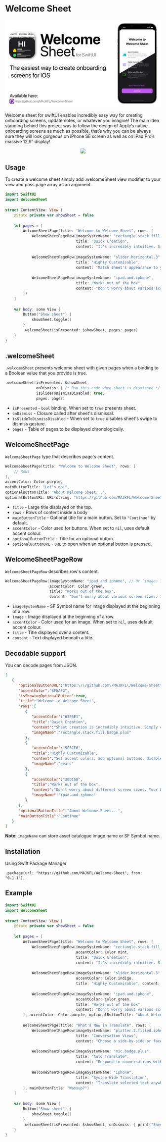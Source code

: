 # Welcome Sheet

![Welcome Sheet baner](Documentation/WelcomeSheetBanner.png)

Welcome sheet for swiftUI enables incredibly easy way for creating onboarding screens, update notes, or whatever you imagine! The main idea standing behind this project was to follow the design of Apple’s native onboarding screens as much as possible, that’s why you can be always sure they will look gorgeous on iPhone SE screen as well as on iPad Pro’s massive 12,9” display!

<p align="center">
    <img src="Documentation/WelcomeSheetPromo.gif">
</p>

## Usage
To create a welcome sheet simply add .welcomeSheet view modifier to your view and pass page array as an argument.
```swift
import SwiftUI
import WelcomeSheet

struct ContentView: View {
    @State private var showSheet = false
    
    let pages = [
        WelcomeSheetPage(title: "Welcome to Welcome Sheet", rows: [
            WelcomeSheetPageRow(imageSystemName: "rectangle.stack.fill.badge.plus",
                                title: "Quick Creation",
                                content: "It's incredibly intuitive. Simply declare an array of pages filled with content."),
            
            WelcomeSheetPageRow(imageSystemName: "slider.horizontal.3",
                                title: "Highly Customisable",
                                content: "Match sheet's appearance to your app, link buttons, perform actions after dismissal."),
            
            WelcomeSheetPageRow(imageSystemName: "ipad.and.iphone",
                                title: "Works out of the box",
                                content: "Don't worry about various screen sizes. It will look gorgeous on every iOS device.")
        ])
    ]
    
    var body: some View {
        Button("Show sheet") {
            showSheet.toggle()
        }
        .welcomeSheet(isPresented: $showSheet, pages: pages)
    }
}
```

## .welcomeSheet

`.welcomeSheet` presents welcome sheet with given pages when a binding to a Boolean value that you provide is true.

```swift
.welcomeSheet(isPresented: $showSheet, 
              onDismiss: { /* Run this code when sheet is dismissed */ }, 
              isSlideToDismissDisabled: true, 
              pages: pages)
```

- `isPresented` - `bool` binding. When set to `true` presents sheet.
- `onDismiss` - Closure called after sheet's dismissal.
- `isSlideToDismissDisabled` - When set to `true` disables sheet's swipe to dismiss gesture.
- `pages` - Table of pages to be displayed chronologically.

## WelcomeSheetPage

`WelcomeSheetPage` type that describes page's content.

```swift
WelcomeSheetPage(title: "Welcome to Welcome Sheet", rows: [
    // Rows
],
accentColor: Color.purple, 
mainButtonTitle: "Let's go!",
optionalButtonTitle: "About Welcome Sheet...", 
optionalButtonURL: URL(string: "https://github.com/MAJKFL/Welcome-Sheet"))
```
- `title` - Large title displayed on the top.
- `rows` - Rows of content inside a body
- `mainButtonTitle` - Optional title for a main button. Set to `"Continue"` by default.
- `accentColor` - Color used for buttons. When set to `nil`, uses default accent colour.
- `optionalButtonTitle` - Title for an optional button.
- `optionalButtonURL` - `URL` to open when an optional button is pressed.

## WelcomeSheetPageRow

`WelcomeSheetPageRow` describes row's content.

```swift
WelcomeSheetPageRow(imageSystemName: "ipad.and.iphone", // Or `image: Image("ExampleImageName")`
                    accentColor: Color.green,
                    title: "Works out of the box",
                    content: "Don't worry about various screen sizes. It will look gorgeous on every iOS device.")
```
- `imageSystemName` - SF Symbol name for image displayed at the beginning of a row.
- `image` - Image displayed at the beginning of a row.
- `accentColor` - Color used for an image. When set to `nil`, uses default accent colour.
- `title` - Title displayed over a content.
- `content` - Text displayed beneath a title.

## Decodable support

You can decode pages from JSON.

```JSON
[
   {
      "optionalButtonURL":"https:\/\/github.com\/MAJKFL\/Welcome-Sheet",
      "accentColor":"BF5AF2",
      "isShowingOptionalButton":true,
      "title":"Welcome to Welcome Sheet",
      "rows":[
         {
            "accentColor":"63E6E1",
            "title":"Quick Creation",
            "content":"Sheet creation is incredibly intuitive. Simply create an array of pages filled with your content.",
            "imageName":"rectangle.stack.fill.badge.plus"
         },
         {
            "accentColor":"5E5CE6",
            "title":"Highly Customizable",
            "content":"Set accent colors, add optional buttons, disable dismiss gestures, perform actions after button taps or sheet dismissal and more!",
            "imageName":"gears"
         },
         {
            "accentColor":"30D158",
            "title":"Works out of the box",
            "content":"Don't worry about different screen sizes. Your Welcome Sheet will look gorgeous on every iOS device!",
            "imageName":"ipad.and.iphone"
         }
      ],
      "optionalButtonTitle":"About Welcome Sheet...",
      "mainButtonTitle":"Continue"
   }
]
```

**Note:** `imageName` can store asset catalogue image name or SF Symbol name.

## Installation

Using Swift Package Manager

```
.package(url: "https://github.com/MAJKFL/Welcome-Sheet", from: "0.1.1"),
```

## Example

``` Swift
import SwiftUI
import WelcomeSheet

struct ContentView: View {
    @State private var showSheet = false
    
    let pages = [
        WelcomeSheetPage(title: "Welcome to Welcome Sheet", rows: [
            WelcomeSheetPageRow(imageSystemName: "rectangle.stack.fill.badge.plus",
                                accentColor: Color.mint,
                                title: "Quick Creation",
                                content: "It's incredibly intuitive. Simply declare an array of pages filled with content."),
            
            WelcomeSheetPageRow(imageSystemName: "slider.horizontal.3",
                                accentColor: Color.indigo,
                                title: "Highly Customisable", content: "Match sheet's appearance to your app, link buttons, perform actions after dismissal."),
            
            WelcomeSheetPageRow(imageSystemName: "ipad.and.iphone",
                                accentColor: Color.green,
                                title: "Works out of the box",
                                content: "Don't worry about various screen sizes. It will look gorgeous on every iOS device.")
        ], accentColor: Color.purple, optionalButtonTitle: "About Welcome Sheet...", optionalButtonURL: URL(string: "https://github.com/MAJKFL/Welcome-Sheet")),
        
        WelcomeSheetPage(title: "What's New in Translate", rows: [
            WelcomeSheetPageRow(imageSystemName: "platter.2.filled.iphone",
                                title: "Conversation Views",
                                content: "Choose a side-by-side or face-to-face conversation view."),
            
            WelcomeSheetPageRow(imageSystemName: "mic.badge.plus",
                                title: "Auto Translate",
                                content: "Respond in conversations without tapping the microphone button."),
            
            WelcomeSheetPageRow(imageSystemName: "iphone",
                                title: "System-Wide Translation",
                                content: "Translate selected text anywhere on your iPhone.")
        ], mainButtonTitle: "Wassup?")
    ]
    
    var body: some View {
        Button("Show sheet") {
            showSheet.toggle()
        }
        .welcomeSheet(isPresented: $showSheet, onDismiss: { print("Sheet dismissed") }, isSlideToDismissDisabled: true, pages: pages)
    }
}
```
